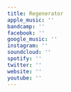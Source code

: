 ```yaml
---
title: Regenerator
apple_music: ''
bandcamp: ''
facebook: ''
google_music: ''
instagram: ''
soundcloud: ''
spotify: ''
twitter: ''
website: ''
youtube: ''
---
```

